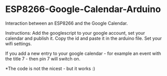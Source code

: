 # ESP8266-Google-Calendar-Arduino
Interaction between an ESP8266 and the Google Calendar.

Instructions:
Add the googlescript to your google account, set your calendar and publish it.
Copy the id and paste it in the arduino file.
Set your wifi settings.

If you add a new entry to your google calendar - for example an event with the title 7 - then pin 7 will switch on.

*The code is not the nicest - but it works :)
